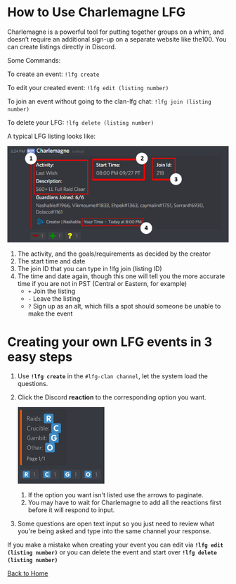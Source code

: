 # How to Use Charlemagne LFG

Charlemagne is a powerful tool for putting together groups on a whim, and doesn’t require an additional sign-up on a separate website like the100. You can create listings directly in Discord.

Some Commands:

To create an event: `!lfg create`

To edit your created event: `!lfg edit (listing number)`

To join an event without going to the clan-lfg chat: `!lfg join (listing number)`

To delete your LFG: `!lfg delete (listing number)`

A typical LFG listing looks like:

![](image1-0a4421da-2f54-4355-932f-b9ff98f937f5.png)

1. The activity, and the goals/requirements as decided by the creator
2. The start time and date
3. The join ID that you can type in !lfg join (listing ID)
4. The time and date again, though this one will tell you the more accurate time if you are not in PST (Central or Eastern, for example)
    - `+` Join the listing
    - `-` Leave the listing
    - `?` Sign up as an alt, which fills a spot should someone be unable to make the event

# Creating your own LFG events in 3 easy steps

1. Use **`!lfg create`** in the `#lfg-clan channel`, let the system load the questions.
2. Click the Discord **reaction**  to the corresponding option you want.

    ![](lfgcreate-18ec6ad5-d935-4908-8dcb-0d4aca1c396f.png)

    1. If the option you want isn't listed use the arrows to paginate.
    2. You may have to wait for Charlemagne to add all the reactions first before it will respond to input.
3. Some questions are open text input so you just need to review what you're being asked and type into the same channel your response.

If you make a mistake when creating your event you can edit via **`!lfg edit (listing number)`** or you can delete the event and start over **`!lfg delete (listing number)`**


[Back to Home](https://github.com/snowstormclan/Welcome-Packet/blob/master/README.md)
